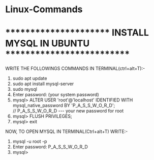 # Linux-Commands 

# ********************* INSTALL MYSQL IN UBUNTU *************************

WRITE THE FOLLOWINGS COMMANDS IN TERMINAL(ctrl+alt+T):-    

1) sudo apt update
2) sudo apt install mysql-server
3) sudo mysql
4) Enter password: (your system password)
5) mysql> ALTER USER 'root'@'localhost' IDENTIFIED WITH mysql_native_password BY 'P_A_S_S_W_O_R_D';  
          // P_A_S_S_W_O_R_D --- your new password for root
6) mysql> FLUSH PRIVILEGES;
7) mysql> exit

NOW, TO OPEN MYSQL IN TERMINAL(Ctrl+alt+T)  WRITE:-
1) mysql -u root -p
2) Enter password: P_A_S_S_W_O_R_D
3) mysql> 


